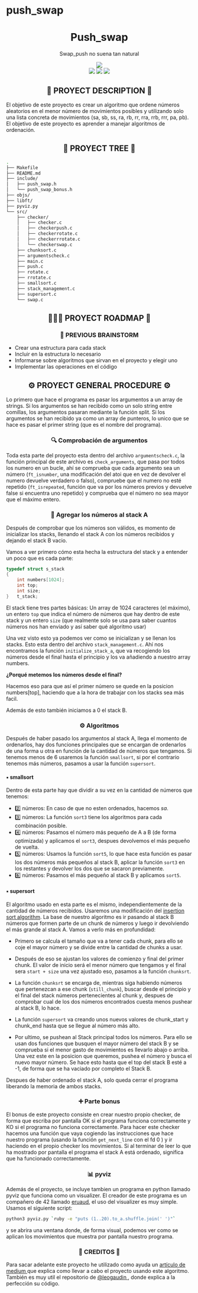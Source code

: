 # push_swap


<div align="center">
	<h1> Push_swap </h1>
	<p>Swap_push no suena tan natural</p>
	<img src="https://wakatime.com/badge/user/a0e860d2-9914-4fed-8143-b9fd5cf5e6c1/project/ff5bed0a-6c31-4609-95c8-643947ff70d3.svg?style=flat"/>
	<br />
	<img src="https://img.shields.io/badge/norme-OK-success?style=flat"/>
	<img src="https://img.shields.io/badge/leaks-Clear!-success?style=flat"/>
	<img src="https://img.shields.io/badge/-unknown%2F100-inactive?style=flat&logo=42&logoColor=000" />
</div>

<h2 align="center">📜 PROYECT DESCRIPTION 📜</h2>

El objetivo de este proyecto es crear un algoritmo que ordene números aleatorios en el menor número de movimientos posibles y utilizando solo
una lista concreta de movimientos (sa, sb, ss, ra, rb, rr, rra, rrb, rrr, pa, pb). El objetivo de este proyecto es aprender a manejar 
algoritmos de ordenación.

<h2 align="center">🌲 PROYECT TREE 🌲</h2>

```Bash
.
├── Makefile
├── README.md
├── include/
│   ├── push_swap.h
│   └── push_swap_bonus.h
├── objs/
├── libft/
├── pyviz.py
└── src/
    ├── checker/
    │   ├── checker.c
    │   ├── checkerpush.c
    │   ├── checkerrotate.c
    │   ├── checkerrrotate.c
    │   └── checkerswap.c
    ├── chunksort.c
    ├── argumentscheck.c
    ├── main.c
    ├── push.c
    ├── rotate.c
    ├── rrotate.c
    ├── smallsort.c
    ├── stack_management.c
    ├── supersort.c
    └── swap.c

```

<h2 align="center">🚶🏻‍♂️ PROYECT ROADMAP 🚶</h2>

<h3 align="center"> 🧠 PREVIOUS BRAINSTORM</h3>

*  Crear una estructura para cada stack
*  Incluir en la estructura lo necesario
*  Informarse sobre algoritmos que sirvan en el proyecto y elegir uno
*  Implementar las operaciones en el código

<h2 align="center">⚙️ PROYECT GENERAL PROCEDURE ⚙️</h2>

Lo primero que hace el programa es pasar los argumentos a un array de strings. Si los argumentos se han recibido como un solo string entre comillas, los argumentos pasaran mediante la función split. Si los argumentos se han recibido ya como un array de punteros, lo unico que se hace es pasar el primer string (que es el nombre del programa).

 <h3 align="center"> 🔍 Comprobación de argumentos </h3>

Toda esta parte del proyecto esta dentro del archivo `argumentscheck.c`, la función principal de este archivo es `check_arguments`, que pasa por todos los numero en un bucle, ahí se comprueba que cada argumento sea un número (`ft_isnumber`, una modificación del atoi que en vez de devolver el numero devuelve verdadero o falso), compruebe que el numero no esté repetido (`ft_isrepeated`, función que va por los números previos y devuelve false si encuentra uno repetido) y comprueba que el número no sea mayor que el máximo entero.

<h3 align="center"> 🔢 Agregar los números al stack A </h3>
Después de comprobar que los números son válidos, es momento de inicializar los stacks, llenando el stack A con los números recibidos y dejando el stack B vacio.

Vamos a ver primero cómo esta hecha la estructura del stack y a entender un poco que es cada parte:

```C
typedef struct s_stack
{
	int	numbers[1024];
	int	top;
	int	size;
}	t_stack;
```
El stack tiene tres partes básicas: Un array de 1024 caracteres (el máximo), un entero `top` que indica el número de números que hay dentro de este stack y un entero `size` (que realmente solo se usa para saber cuantos números nos han enviado y así saber qué algoritmo usar)

Una vez visto esto ya podemos ver como se inicializan y se llenan los stacks. Esto esta dentro del archivo `stack_management.c`. Ahí nos encontramos la función `initialize_stack_a`, que va recogiendo los números desde el final hasta el principio y los va añadiendo a nuestro array numbers. 

**¿Porqué metemos los números desde el final?**

Hacemos eso para que así el primer número se quede en la posicion numbers[top], haciendo que a la hora de trabajar con los stacks sea más facil.

Además de esto también iniciamos a 0 el stack B.

 <h3 align="center"> ⚙️ Algoritmos </h3>

 Después de haber pasado los argumentos al stack A, llega el momento de ordenarlos, hay dos funciones principales que se encargan de ordenarlos de una forma u otra en función de la cantidad de números que tengamos. Si tenemos menos de 6 usaremos la función `smallsort`, si por el contrario tenemos más números, pasamos a usar la función `supersort`. 

 <h4> ▪ smallsort </h4>

Dentro de esta parte hay que dividir a su vez en la cantidad de números que tenemos:

- 2️⃣ números: En caso de que no esten ordenados, hacemos *sa*.
- 3️⃣ números: La función `sort3` tiene los algoritmos para cada combinación posible.
- 4️⃣ números: Pasamos el número más pequeño de A a B (de forma optimizada) y aplicamos el `sort3`, despues devolvemos el más pequeño de vuelta.
- 5️⃣ números: Usamos la función `sort5`, lo que hace esta función es pasar los dos números más pequeños al stack B, aplicar la función `sort3` en los restantes y devolver los dos que se sacaron previamente.
- 6️⃣ números: Pasamos el más pequeño al stack B y aplicamos `sort5`.

 <h4> ▪ supersort </h4>
 El algoritmo usado en esta parte es el mismo, independientemente de la cantidad de números recibidos. Usaremos una modificación del <a href="https://en.wikipedia.org/wiki/Insertion_sort"> insertion sort algorithm</a>. La base de nuestro algoritmo es ir pasando al stack B números que formen parte de un chunk de números y luego ir devolviendo el más grande al stack A. Vamos a verlo más en profundidad:

- Primero se calcula el tamaño que va a tener cada chunk, para ello se coje el mayor número y se divide entre la cantidad de chunks a usar.

- Después de eso se ajustan los valores de comienzo y final del primer chunk. El valor de inicio será el menor número que tengamos y el final sera `start + size` una vez ajustado eso, pasamos a la función `chunksrt`. 

- La función `chunksrt` se encarga de, mientras siga habiendo números que pertenezcan a ese chunk (`still_chunk`), buscar desde el principio y el final del stack números pertenecientes al chunk y, despues de comprobar cual de los dos números encontrados cuesta menos pushear al stack B, lo hace.

- La función `supersort` va creando unos nuevos valores de chunk_start y chunk_end hasta que se llegue al número más alto. 

- Por ultimo, se pushean al Stack principal todos los números. Para ello se usan dos funciones que busquen el mayor número del stack B y se comprueba si el menor gasto de movimientos es llevarlo abajo o arriba. Una vez este en la posicion que queremos, pushea el número y busca el nuevo mayor número. Se hace esto hasta que el top del stack B esté a -1, de forma que se ha vaciado por completo el Stack B.

Despues de haber ordenado el stack A, solo queda cerrar el programa liberando la memoria de ambos stacks.

 <h3 align="center"> ➕ Parte bonus </h3>

 El bonus de este proyecto consiste en crear nuestro propio checker, de forma que escriba por pantalla OK si el programa funciona correctamente y KO si el programa no funciona correctamente. Para hacer este checker hacemos una función que vaya cogiendo las instrucciones que hace nuestro programa (usando la función `get_next_line` con el fd 0 ) y ir haciendo en el propio checker los movimientos. Si al terminar de leer lo que ha mostrado por pantalla el programa el stack A está ordenado, significa que ha funcionado correctamente.

  <h3 align="center"> 📊 pyviz </h3>

  Además de el proyecto, se incluye tambien un programa en python llamado pyviz que funciona como un visualizer. El creador de este programa es un compañero de 42 llamado <a href="https://github.com/o-reo/push_swap">eruaud</a>, el uso del visualizer es muy simple. Usamos el siguiente script:
  ```Bash
  python3 pyviz.py `ruby -e "puts (1..20).to_a.shuffle.join(' ')"`
  ```
  y se abrira una ventana donde, de forma visual, podemos ver como se aplican los movimientos que muestra por pantalla nuestro programa.

  <h3 align="center"> 🤝 CREDITOS 🤝 </h3>

  Para sacar adelante este proyecto he utilizado como ayuda un <a href="https://medium.com/@jamierobertdawson/push-swap-the-least-amount-of-moves-with-two-stacks-d1e76a71789a">artículo de medium </a> que explica como llevar a cabo el proyecto usando este algoritmo. También es muy util el repositorio de <a href="https://www.github.com/leogaudin/push_swap"> @leogaudin </a>, donde explica a la perfección su código.